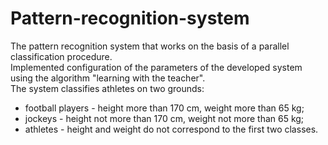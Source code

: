 # Pattern-recognition-system
The pattern recognition system that works on the basis of a parallel classification procedure.<br />
Implemented configuration of the parameters of the developed system using the algorithm "learning with the teacher".<br />
The system classifies athletes on two grounds:
* football players - height more than 170 cm, weight more than 65 kg;
* jockeys - height not more than 170 cm, weight not more than 65 kg;
* athletes - height and weight do not correspond to the first two classes.
